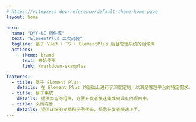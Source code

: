 ```yaml
---
# https://vitepress.dev/reference/default-theme-home-page
layout: home

hero:
  name: "DYY-UI 组件库"
  text: "ElementPlus 二次封装"
  tagline: 基于 Vue3 + TS + ElementPlus 后台管理系统的组件库
  actions:
    - theme: brand
      text: 开始使用
      link: /markdown-examples

features:
  - title: 基于 Element Plus
    details: 在 Element Plus 的基础上进行了深度定制，以满足管理平台的特定需求。
  - title: 易于集成
    details: 提供丰富的组件，方便开发者快速集成到现有的项目中。
  - title: 文档完善
    details: 提供详细的文档和示例代码，帮助开发者快速上手。
---
```


